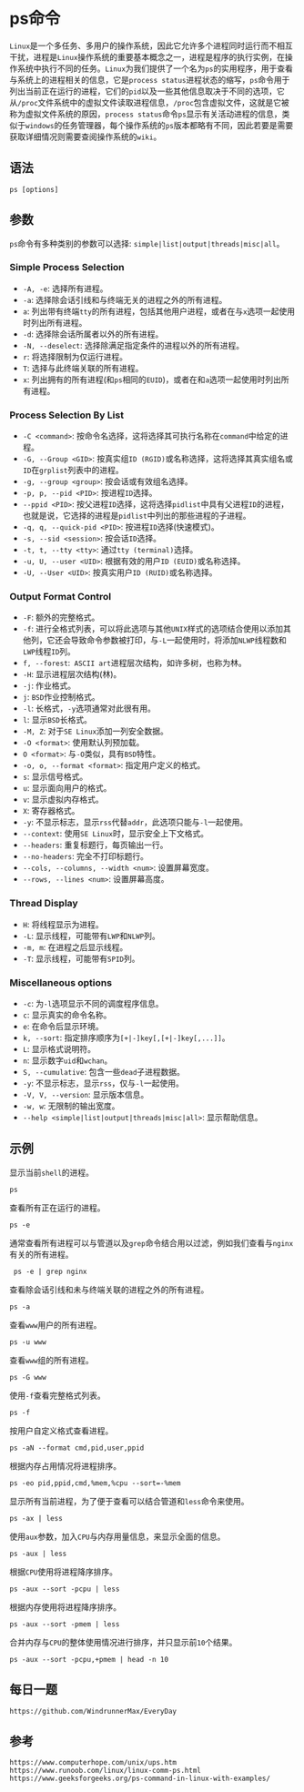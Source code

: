 # ps命令
`Linux`是一个多任务、多用户的操作系统，因此它允许多个进程同时运行而不相互干扰，进程是`Linux`操作系统的重要基本概念之一，进程是程序的执行实例，在操作系统中执行不同的任务。`Linux`为我们提供了一个名为`ps`的实用程序，用于查看与系统上的进程相关的信息，它是`process status`进程状态的缩写，`ps`命令用于列出当前正在运行的进程，它们的`pid`以及一些其他信息取决于不同的选项，它从`/proc`文件系统中的虚拟文件读取进程信息，`/proc`包含虚拟文件，这就是它被称为虚拟文件系统的原因，`process status`命令`ps`显示有关活动进程的信息，类似于`windows`的任务管理器，每个操作系统的`ps`版本都略有不同，因此若要是需要获取详细情况则需要查阅操作系统的`wiki`。

## 语法

```shell
ps [options]
```

## 参数
`ps`命令有多种类别的参数可以选择: `simple|list|output|threads|misc|all`。

### Simple Process Selection
* `-A, -e`: 选择所有进程。
* `-a`: 选择除会话引线和与终端无关的进程之外的所有进程。
* `a`: 列出带有终端`tty`的所有进程，包括其他用户进程，或者在与`x`选项一起使用时列出所有进程。
* `-d`: 选择除会话所属者以外的所有进程。
* `-N, --deselect`: 选择除满足指定条件的进程以外的所有进程。
* `r`: 将选择限制为仅运行进程。
* `T`: 选择与此终端关联的所有进程。
* `x`: 列出拥有的所有进程(和`ps`相同的`EUID`)，或者在和`a`选项一起使用时列出所有进程。

### Process Selection By List
* `-C <command>`: 按命令名选择，这将选择其可执行名称在`command`中给定的进程。
* `-G, --Group <GID>`: 按真实组`ID (RGID)`或名称选择，这将选择其真实组名或`ID`在`grplist`列表中的进程。
* `-g, --group <group>`: 按会话或有效组名选择。
* `-p, p, --pid <PID>`: 按进程`ID`选择。
* `--ppid <PID>`: 按父进程`ID`选择，这将选择`pidlist`中具有父进程`ID`的进程，也就是说，它选择的进程是`pidlist`中列出的那些进程的子进程。
* `-q, q, --quick-pid <PID>`: 按进程`ID`选择(快速模式)。
* `-s, --sid <session>`: 按会话`ID`选择。
* `-t, t, --tty <tty>`: 通过`tty (terminal)`选择。
* `-u, U, --user <UID>`: 根据有效的用户`ID (EUID)`或名称选择。
* `-U, --User <UID>`: 按真实用户`ID (RUID)`或名称选择。

### Output Format Control
* `-F`: 额外的完整格式。
* `-f`: 进行全格式列表，可以将此选项与其他`UNIX`样式的选项结合使用以添加其他列，它还会导致命令参数被打印，与`-L`一起使用时，将添加`NLWP`线程数和`LWP`线程`ID`列。
* `f, --forest`:` ASCII art`进程层次结构，如许多树，也称为林。
* `-H`: 显示进程层次结构(林)。
* `-j`: 作业格式。
* `j`: `BSD`作业控制格式。
* `-l`: 长格式，`-y`选项通常对此很有用。
* `l`: 显示`BSD`长格式。
* `-M, Z`: 对于`SE Linux`添加一列安全数据。
* `-O <format>`: 使用默认列预加载。
* `O <format>`: 与`-O`类似，具有`BSD`特性。
* `-o, o, --format <format>`: 指定用户定义的格式。
* `s`: 显示信号格式。
* `u`: 显示面向用户的格式。
* `v`: 显示虚拟内存格式。
* `X`: 寄存器格式。
* `-y`: 不显示标志，显示`rss`代替`addr`，此选项只能与`-l`一起使用。
* `--context`: 使用`SE Linux`时，显示安全上下文格式。
* `--headers`: 重复标题行，每页输出一行。
* `--no-headers`: 完全不打印标题行。
* `--cols, --columns, --width <num>`: 设置屏幕宽度。
* `--rows, --lines <num>`: 设置屏幕高度。

### Thread Display
* `H`: 将线程显示为进程。
* `-L`: 显示线程，可能带有`LWP`和`NLWP`列。
* `-m, m`: 在进程之后显示线程。
* `-T`: 显示线程，可能带有`SPID`列。

### Miscellaneous options
* `-c`: 为`-l`选项显示不同的调度程序信息。
* `c`: 显示真实的命令名称。
* `e`: 在命令后显示环境。
* `k, --sort`: 指定排序顺序为`[+|-]key[,[+|-]key[,...]]`。
* `L`: 显示格式说明符。
* `n`: 显示数字`uid`和`wchan`。
* `S, --cumulative`: 包含一些`dead`子进程数据。
* `-y`: 不显示标志，显示`rss`，仅与`-l`一起使用。
* `-V, V, --version`: 显示版本信息。
* `-w, w`: 无限制的输出宽度。
* `--help <simple|list|output|threads|misc|all>`: 显示帮助信息。

## 示例
显示当前`shell`的进程。

```
ps
```

查看所有正在运行的进程。

```
ps -e
```

通常查看所有进程可以与管道以及`grep`命令结合用以过滤，例如我们查看与`nginx`有关的所有进程。

```
 ps -e | grep nginx
```


查看除会话引线和未与终端关联的进程之外的所有进程。

```
ps -a
```

查看`www`用户的所有进程。

```
ps -u www
```


查看`www`组的所有进程。

```
ps -G www
```

使用`-f`查看完整格式列表。

```
ps -f
```

按用户自定义格式查看进程。

```
ps -aN --format cmd,pid,user,ppid
```

根据内存占用情况将进程排序。

```
ps -eo pid,ppid,cmd,%mem,%cpu --sort=-%mem
```

显示所有当前进程，为了便于查看可以结合管道和`less`命令来使用。

```
ps -ax | less
```

使用`aux`参数，加入`CPU`与内存用量信息，来显示全面的信息。

```
ps -aux | less
```

根据`CPU`使用将进程降序排序。

```
ps -aux --sort -pcpu | less
```

根据内存使用将进程降序排序。

```
ps -aux --sort -pmem | less
```

合并内存与`CPU`的整体使用情况进行排序，并只显示前`10`个结果。

```
ps -aux --sort -pcpu,+pmem | head -n 10
```


## 每日一题

```
https://github.com/WindrunnerMax/EveryDay
```

## 参考

```
https://www.computerhope.com/unix/ups.htm
https://www.runoob.com/linux/linux-comm-ps.html
https://www.geeksforgeeks.org/ps-command-in-linux-with-examples/
```